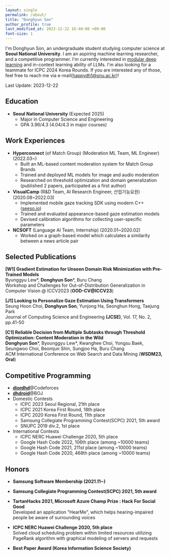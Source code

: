```yaml
---
layout: single
permalink: /about/
title: "Donghyun Son"
author_profile: true
last_modified_at: 2023-12-22 16:40:00 +09:00
font-size: 1
---
```

I'm Donghyun Son, an undergraduate student studying computer science at **Seoul National University**. I am an aspiring machine learning researcher, and a competitive programmer. I'm currently interested in [modular deep learning](https://www.modulardeeplearning.com/) and in-context learning ability of LLMs. I'm also looking for a teammate for ICPC 2024 Korea Rounds. If you are interested any of those, feel free to reach me via e-mail(happydh1@snu.ac.kr)!

Last Update: 2023-12-22

## Education
- **Seoul National University** (Expected 2025)
  - Major in Computer Science and Engineering
  - GPA 3.96/4.3 (4.04/4.3 in major courses)

## Work Experiences
- **Hyperconnect** (of Match Group) (Moderation ML Team, ML Engineer) (2022.03~)
  - Built an ML-based content moderation system for Match Group Brands 
  - Trained and deployed ML models for image and audio moderation
  - Researched on threshold optimization and domain generalization (published 2 papers, participated as a first author)
- **VisualCamp** (R&D Team, AI Research Engineer, 산업기능요원) (2020.08~2022.03)
  - Implemented mobile gaze tracking SDK using modern C++ ([seeso.io](https://seeso.io/))
  - Trained and evaluated appearance-based gaze estimation models
  - Devised calibration algorithms for collecting user-specific parameters
- **NCSOFT** (Language AI Team, Internship) (2020.01~2020.02)
  - Worked on a graph-based model which calculates a similarity between a news article pair 

## Selected Publications
**[W1] Gradient Estimation for Unseen Domain Risk Minimization with Pre-Trained Models** \
Byunggyu Lew\*, **Donghyun Son**\*, Buru Chang \
Workshop and Challenges for Out-of-Distribution Generalization in Computer Vision @ ICCV2023 (**OOD-CV@ICCV23**)

**[J1] Looking to Personalize Gaze Estimation Using Transformers** \
Seung Hoon Choi, **Donghyun Son**, Yunjong Ha, Seonghun Hong, Taejung Park \
Journal of Computing Science and Engineering **(JCSE)**, Vol. 17, No. 2, pp.41-50

**[C1] Reliable Decision from Multiple Subtasks through Threshold Optimization: Content Moderation in the Wild** \
**Donghyun Son**\*, Byounggyu Lew\*, Kwanghee Choi, Yongsu Baek, Seungwoo Choi, Beomjun Shin, Sungjoo Ha, Buru Chang \
ACM International Conference on Web Search and Data Mining (**WSDM23, Oral**)





## Competitive Programming
  - [**diordhd**](http://codeforces.com/profile/diordhd)@Codeforces
  - [**dhdroid**](https://www.acmicpc.net/user/dhdroid)@BOJ
  - Domestic Contests
    - ICPC 2023 Seoul Regional, 21th place
    - ICPC 2021 Korea First Round, 18th place
    - ICPC 2020 Korea First Round, 11th place
    - Samsung Collegiate Programming Contest(SCPC) 2021, 5th award
    - SNUPC 2019 div.2, 1st place
  - International Contests
    - ICPC NERC Huawei Challenge 2020, 5th place
    - Google Hash Code 2022, 106th place (among ~10000 teams)
    - Google Hash Code 2021, 211st place (among ~10000 teams)
    - Google Hash Code 2020, 468th place (among ~10000 teams)


## Honors
- **Samsung Software Membership (2021.11~)**

- **Samsung Collegiate Programming Contest(SCPC) 2021, 5th award**

- **TartanHacks 2021, Microsoft Azure Champ Prize : Hack For Social Good**  
Developed an application "HearMe", which helps hearing-impaired people be aware of surrounding voices

- **ICPC NERC Huawei Challenge 2020, 5th place**  
Solved cloud scheduling problem within limited resources utilizing PageRank algorithm with graphical modeling of servers and requests

- **Best Paper Award (Korea Information Science Society)**  
